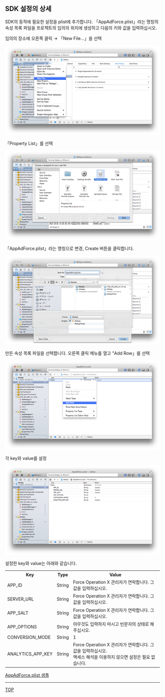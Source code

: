 ## SDK 설정의 상세

SDK의 동작에 필요한 설정을 plist에 추가합니다. 「AppAdForce.plist」라는 명칭의 속성 목록 파일을 프로젝트의 임의의 위치에 생성하고 다음의 키와 값을 입력하십시오.

임의의 장소에 오른쪽 클릭 → 「New File...」을 선택

![SDK설정01](./img01.png)

「Property List」를 선택

![SDK설정02](./img02.png)

「AppAdForce.plist」라는 명칭으로 변경, Create 버튼을 클릭합니다.

![SDK설정03](./img03.png)

만든 속성 목록 파일을 선택합니다. 오른쪽 클릭 메뉴를 열고 "Add Row」를 선택

![SDK설정04](./img04.png)

각 key와 value를 설정

![SDK설정05](./img05.png)

설정한 key와 value는 아래와 같습니다.

<table>
<tr>
  <th>Key</th>
  <th>Type</th>
  <th>Value</th>
</tr>
<tr>
  <td>APP_ID</td>
  <td>String</td>
  <td>Force Operation X 관리자가 연락합니다. 그 값을 입력하십시오.</td>
</tr>
<tr>
  <td>SERVER_URL</td>
  <td>String</td>
  <td>Force Operation X 관리자가 연락합니다. 그 값을 입력하십시오.</td>
</tr>
<tr>
  <td>APP_SALT</td>
  <td>String</td>
  <td>Force Operation X 관리자가 연락합니다. 그 값을 입력하십시오.</td>
</tr>
<tr>
  <td>APP_OPTIONS</td>
  <td>String</td>
  <td>아무것도 입력하지 마시고 빈문자의 상태로 해 주십시오.</td>
</tr>
<tr>
  <td>CONVERSION_MODE</td>
  <td>String</td>
  <td>1</td>
</tr>
<tr>
  <td>ANALYTICS_APP_KEY</td>
  <td>String</td>
  <td>Force Operation X 관리자가 연락합니다. 그 값을 입력하십시오.<br />액세스 해석을 이용하지 않으면 설정은 필요 없습니다.</td>
</tr>
</table>

[AppAdForce.plist 샘플](./AppAdForce.plist)

---
[TOP](/lang/ko/doc/README.md)
